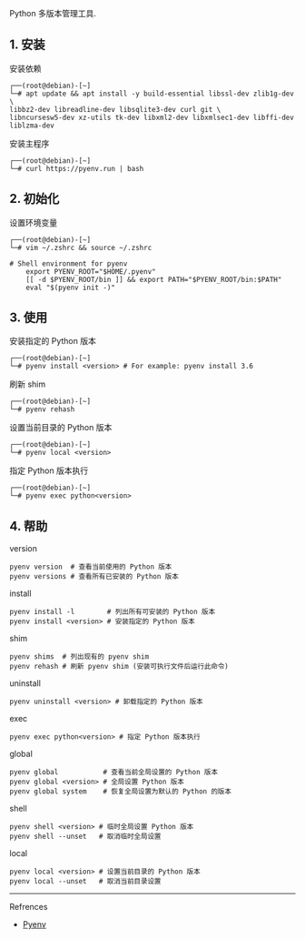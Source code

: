Python 多版本管理工具.

## 1. 安装

安装依赖

```
┌──(root@debian)-[~]
└─# apt update && apt install -y build-essential libssl-dev zlib1g-dev \
libbz2-dev libreadline-dev libsqlite3-dev curl git \
libncursesw5-dev xz-utils tk-dev libxml2-dev libxmlsec1-dev libffi-dev liblzma-dev
```

安装主程序

```
┌──(root@debian)-[~]
└─# curl https://pyenv.run | bash
```

## 2. 初始化

设置环境变量

```
┌──(root@debian)-[~]
└─# vim ~/.zshrc && source ~/.zshrc
```

```
# Shell environment for pyenv
    export PYENV_ROOT="$HOME/.pyenv"
    [[ -d $PYENV_ROOT/bin ]] && export PATH="$PYENV_ROOT/bin:$PATH"
    eval "$(pyenv init -)"
```

## 3. 使用

安装指定的 Python 版本

```
┌──(root@debian)-[~]
└─# pyenv install <version> # For example: pyenv install 3.6
```

刷新 shim

```
┌──(root@debian)-[~]
└─# pyenv rehash
```

设置当前目录的 Python 版本

```
┌──(root@debian)-[~]
└─# pyenv local <version>
```

指定 Python 版本执行

```
┌──(root@debian)-[~]
└─# pyenv exec python<version>
```

## 4. 帮助

version

```
pyenv version  # 查看当前使用的 Python 版本
pyenv versions # 查看所有已安装的 Python 版本
```

install

```
pyenv install -l        # 列出所有可安装的 Python 版本
pyenv install <version> # 安装指定的 Python 版本
```

shim

```
pyenv shims  # 列出现有的 pyenv shim
pyenv rehash # 刷新 pyenv shim (安装可执行文件后运行此命令)
```

uninstall

```
pyenv uninstall <version> # 卸载指定的 Python 版本
```

exec

```
pyenv exec python<version> # 指定 Python 版本执行
```

global

```
pyenv global           # 查看当前全局设置的 Python 版本
pyenv global <version> # 全局设置 Python 版本
pyenv global system    # 恢复全局设置为默认的 Python 的版本
```

shell

```
pyenv shell <version> # 临时全局设置 Python 版本
pyenv shell --unset   # 取消临时全局设置
```

local

```
pyenv local <version> # 设置当前目录的 Python 版本
pyenv local --unset   # 取消当前目录设置
```

---

Refrences

- [Pyenv](https://github.com/pyenv/pyenv#installation)

